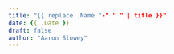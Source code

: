 ```yaml
---
title: "{{ replace .Name "-" " " | title }}"
date: {{ .Date }}
draft: false
author: "Aaron Slowey"
---
```


